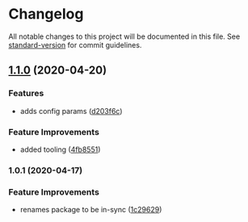 # Changelog

All notable changes to this project will be documented in this file. See [standard-version](https://github.com/conventional-changelog/standard-version) for commit guidelines.

## [1.1.0](https://github.com/talentplatforms/strapi-provider-upload-tp-minio/compare/v1.0.1...v1.1.0) (2020-04-20)


### Features

* adds config params ([d203f6c](https://github.com/talentplatforms/strapi-provider-upload-tp-minio/commit/d203f6cf5a1c2fb5217bf9ccbcaa88a7824a02c9))


### Feature Improvements

* added tooling ([4fb8551](https://github.com/talentplatforms/strapi-provider-upload-tp-minio/commit/4fb85510b1544395db1ad18a854b6adb3fec0838))

### 1.0.1 (2020-04-17)


### Feature Improvements

* renames package to be in-sync ([1c29629](https://github.com/talentplatforms/strapi-provider-upload-tp-minio/commit/1c29629089420811307d066000463ab243dc25d4))
